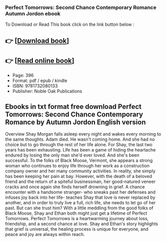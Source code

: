 ### Perfect Tomorrows: Second Chance Contemporary Romance Autumn Jordon ebook

To Download or Read This book click on the link button below :

## 👉  [**[Download book](http://ebooksharez.info/download.php?group=book&from=github.com&id=717242&lnk=1063 "Download book")**]

## 👉  [**[Read online book](http://ebooksharez.info/download.php?group=book&from=github.com&id=717242&lnk=1063 "Read online book")**]


* Page: 396
* Format: pdf / epub / kindle
* ISBN: 9781732080133
* Publisher: Noble Oak Publications



## Ebooks in txt format free download Perfect Tomorrows: Second Chance Contemporary Romance by Autumn Jordon English version


Overview
Shay Morgan falls asleep every night and wakes every morning to the same thoughts. Adam died. He wasn&#039;t coming home. And she had no choice but to go through the rest of her life alone. For Shay, the last two years has been exhausting. Life has been a game of hiding the heartache endured by losing the only man she&#039;d ever loved. And she&#039;s been successful. To the folks of Black Moose, Vermont, she appears a strong woman who continues to enjoy life through her work as a construction company owner and her many community activities. In reality, she simply has been keeping her pain at bay. However, with the death of a beloved friend and the return of a spiteful businessman, her good-natured veneer cracks and once again she finds herself drowning in grief. A chance encounter with a handsome stranger- who sneaks past her defenses and infuses joy back into her life- teaches Shay that love is never replaced by another, and in order to truly live a full, rich life, she needs to let go of her past. But can she trust him? With a little meddling from the good folks of Black Moose, Shay and Ethan both might just get a lifetime of Perfect Tomorrows. Perfect Tomorrows is a heartwarming journey about loss, friendship, and a second chance at love. Shay and Ethan&#039;s story highlights that grief is universal, the healing process is unique for everyone, and peace and joy are always within reach.



